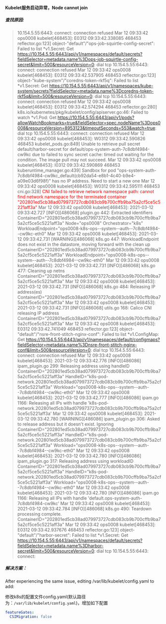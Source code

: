 #### Kubelet服务启动异常，Node cannot join

##### 查找原因:

> 10.154.5.55:6443: connect: connection refused
> Mar 12 09:33:42 ops0008 kubelet[468453]: E0312 09:33:42.338085  468453 reflector.go:123] object-"default"/"ops-job-squirtle-config-secret": Failed to list *v1.Secret: Get https://10.154.5.55:6443/api/v1/namespaces/default/secrets?fieldSelector=metadata.name%3Dops-job-squirtle-config-secret&limit=500&resourceVersion=0: dial tcp 10.154.5.55:6443: connect: connection refused
> Mar 12 09:33:42 ops0008 kubelet[468453]: E0312 09:33:42.537905  468453 reflector.go:123] object-"kube-system"/"coredns-token-rkf5q": Failed to list *v1.Secret: Get https://10.154.5.55:6443/api/v1/namespaces/kube-system/secrets?fieldSelector=metadata.name%3Dcoredns-token-rkf5q&limit=500&resourceVersion=0: dial tcp 10.154.5.55:6443: connect: connection refused
> Mar 12 09:33:42 ops0008 kubelet[468453]: E0312 09:33:42.574294  468453 reflector.go:280] k8s.io/kubernetes/pkg/kubelet/config/apiserver.go:46: Failed to watch *v1.Pod: Get https://10.154.5.55:6443/api/v1/pods?allowWatchBookmarks=true&fieldSelector=spec.nodeName%3Dops0008&resourceVersion=8953123&timeoutSeconds=553&watch=true: dial tcp 10.154.5.55:6443: connect: connection refused
> Mar 12 09:33:42 ops0008 kubelet[468453]: W0312 09:33:42.590826  468453 kubelet_pods.go:849] Unable to retrieve pull secret default/harbor-secret for default/ops-system-auth-7c8dbf4984-cw9kc due to failed to sync secret cache: timed out waiting for the condition.  The image pull may not succeed.
> Mar 12 09:33:42 ops0008 kubelet[468453]: I0312 09:33:42.590869  468453 kuberuntime_manager.go:439] Sandbox for pod "ops-system-auth-7c8dbf4984-cw9kc_default(cb92da54-e8b1-4c40-b9e4-a09e03d6f98f)" has no IP address.  Need to start a new one
> Mar 12 09:33:42 ops0008 kubelet[468453]: W0312 09:33:42.595111  468453 cni.go:328] <font color="red" weight="stroge">CNI failed to retrieve network namespace path: cannot find network namespace for the terminated container "202801ed5cb38ad079973727cdb083cb9b700cffb9ba75a2cf5ce5c5221aff3a"</font>
> Mar 12 09:33:42 ops0008 kubelet[468453]: 2021-03-12 09:33:42.727 [INFO][486068] plugin.go 442: Extracted identifiers ContainerID="202801ed5cb38ad079973727cdb083cb9b700cffb9ba75a2cf5ce5c5221aff3a" Node="ops0008" Orchestrator="k8s" WorkloadEndpoint="ops0008-k8s-ops--system--auth--7c8dbf4984--cw9kc-eth0"
> Mar 12 09:33:42 ops0008 kubelet[468453]: 2021-03-12 09:33:42.731 [WARNING][486068] k8s.go 447: WorkloadEndpoint does not exist in the datastore, moving forward with the clean up ContainerID="202801ed5cb38ad079973727cdb083cb9b700cffb9ba75a2cf5ce5c5221aff3a" WorkloadEndpoint="ops0008-k8s-ops--system--auth--7c8dbf4984--cw9kc-eth0"
> Mar 12 09:33:42 ops0008 kubelet[468453]: 2021-03-12 09:33:42.731 [INFO][486068] k8s.go 477: Cleaning up netns ContainerID="202801ed5cb38ad079973727cdb083cb9b700cffb9ba75a2cf5ce5c5221aff3a"
> Mar 12 09:33:42 ops0008 kubelet[468453]: 2021-03-12 09:33:42.731 [INFO][486068] k8s.go 484: Releasing IP address(es) ContainerID="202801ed5cb38ad079973727cdb083cb9b700cffb9ba75a2cf5ce5c5221aff3a"
> Mar 12 09:33:42 ops0008 kubelet[468453]: 2021-03-12 09:33:42.731 [INFO][486068] utils.go 168: Calico CNI releasing IP address ContainerID="202801ed5cb38ad079973727cdb083cb9b700cffb9ba75a2cf5ce5c5221aff3a"
> Mar 12 09:33:42 ops0008 kubelet[468453]: E0312 09:33:42.741049  468453 reflector.go:123] object-"default"/"nsre-front-stitch-nginx-conf": Failed to list *v1.ConfigMap: Get https://10.154.5.55:6443/api/v1/namespaces/default/configmaps?fieldSelector=metadata.name%3Dnsre-front-stitch-nginx-conf&limit=500&resourceVersion=0: dial tcp 10.154.5.55:6443: connect: connection refused
> Mar 12 09:33:42 ops0008 kubelet[468453]: 2021-03-12 09:33:42.776 [INFO][486086] ipam_plugin.go 299: Releasing address using handleID ContainerID="202801ed5cb38ad079973727cdb083cb9b700cffb9ba75a2cf5ce5c5221aff3a" HandleID="k8s-pod-network.202801ed5cb38ad079973727cdb083cb9b700cffb9ba75a2cf5ce5c5221aff3a" Workload="ops0008-k8s-ops--system--auth--7c8dbf4984--cw9kc-eth0"
> Mar 12 09:33:42 ops0008 kubelet[468453]: 2021-03-12 09:33:42.777 [INFO][486086] ipam.go 1166: Releasing all IPs with handle 'k8s-pod-network.202801ed5cb38ad079973727cdb083cb9b700cffb9ba75a2cf5ce5c5221aff3a'
> Mar 12 09:33:42 ops0008 kubelet[468453]: 2021-03-12 09:33:42.780 [WARNING][486086] ipam_plugin.go 306: Asked to release address but it doesn't exist. Ignoring ContainerID="202801ed5cb38ad079973727cdb083cb9b700cffb9ba75a2cf5ce5c5221aff3a" HandleID="k8s-pod-network.202801ed5cb38ad079973727cdb083cb9b700cffb9ba75a2cf5ce5c5221aff3a" Workload="ops0008-k8s-ops--system--auth--7c8dbf4984--cw9kc-eth0"
> Mar 12 09:33:42 ops0008 kubelet[468453]: 2021-03-12 09:33:42.780 [INFO][486086] ipam_plugin.go 317: Releasing address using workloadID ContainerID="202801ed5cb38ad079973727cdb083cb9b700cffb9ba75a2cf5ce5c5221aff3a" HandleID="k8s-pod-network.202801ed5cb38ad079973727cdb083cb9b700cffb9ba75a2cf5ce5c5221aff3a" Workload="ops0008-k8s-ops--system--auth--7c8dbf4984--cw9kc-eth0"
> Mar 12 09:33:42 ops0008 kubelet[468453]: 2021-03-12 09:33:42.780 [INFO][486086] ipam.go 1166: Releasing all IPs with handle 'default.ops-system-auth-7c8dbf4984-cw9kc'
> Mar 12 09:33:42 ops0008 kubelet[468453]: 2021-03-12 09:33:42.784 [INFO][486068] k8s.go 490: Teardown processing complete. ContainerID="202801ed5cb38ad079973727cdb083cb9b700cffb9ba75a2cf5ce5c5221aff3a"
> Mar 12 09:33:42 ops0008 kubelet[468453]: E0312 09:33:42.937676  468453 reflector.go:123] object-"default"/"harbor-secret": Failed to list *v1.Secret: Get https://10.154.5.55:6443/api/v1/namespaces/default/secrets?fieldSelector=metadata.name%3Dharbor-secret&limit=500&resourceVersion=0: dial tcp 10.154.5.55:6443: connect: 

##### 解决方案：

After experiencing the same issue, editing /var/lib/kubelet/config.yaml to add:

修改k8s的配置文件config.yaml(默认路径为：`/var/lib/kubelet/config.yaml`)，增加如下配置

```yaml
featureGates:
  CSIMigration: false
```



